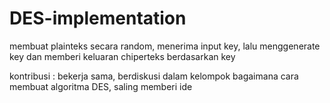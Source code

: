 # DES-implementation

membuat plainteks secara random, menerima input key, lalu menggenerate key dan memberi keluaran chiperteks berdasarkan key

kontribusi :
bekerja sama, berdiskusi dalam kelompok bagaimana cara membuat algoritma DES, saling memberi ide

